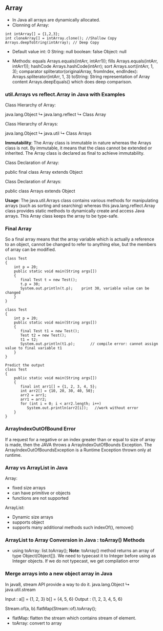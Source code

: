 ## Array

- In Java all arrays are dynamically allocated.
- Clonning of Array: 
```
int intArray[] = {1,2,3}; 
int cloneArray[] = intArray.clone(); //Shallow Copy
Arrays.deepToString(intArray); // Deep Copy
```
- Default value
    int: 0
    String: null
    boolean: false
    Object: null

- Methods:
    equals Arrays.equals(intArr, intArr1)); 
    fills Arrays.equals(intArr, intArr1)); 
    hashCode Arrays.hashCode(intArr);
    sort Arrays.sort(intArr, 1, 3);
    comparator
    spliterator(originalArray, fromIndex, endIndex):  Arrays.spliterator(intArr, 1, 3)
    toString: String representation of Array content
    Arrays.deepEquals() which does deep comparison.

### util.Arrays vs reflect.Array in Java with Examples

Class Hierarchy of Array:

java.lang.Object
 ↳ java.lang.reflect
  ↳ Class Array

Class Hierarchy of Arrays:

java.lang.Object
 ↳ java.util
  ↳ Class Arrays

**Immutability**:
The Array class is immutable in nature whereas the Arrays class is not. By immutable, it means that the class cannot be extended or inherited. The Array class is declared as final to achieve immutability.

Class Declaration of Array:

public final class Array
    extends Object

Class Declaration of Arrays:

public class Arrays
    extends Object

**Usage**:
The java.util.Arrays class contains various methods for manipulating arrays (such as sorting and searching) whereas this java.lang.reflect.Array class provides static methods to dynamically create and access Java arrays. This Array class keeps the array to be type-safe.

### Final Array

So a final array means that the array variable which is actually a reference to an object, cannot be changed to refer to anything else, but the members of array can be modified.

```
class Test  
{ 
    int p = 20; 
    public static void main(String args[]) 
    { 
       final Test t = new Test();        
       t.p = 30; 
       System.out.println(t.p);    print 30, variable value can be changed 
    }     
} 
```

```
class Test  
{ 
    int p = 20; 
    public static void main(String args[]) 
    { 
       final Test t1 = new Test();        
       Test t2 = new Test(); 
       t1 = t2;  
       System.out.println(t1.p);       // compile error: cannot assign value to final variable t1
    }     
} 
```

```
Predict the output
class Test  
{ 
    public static void main(String args[]) 
    { 
       final int arr1[] = {1, 2, 3, 4, 5}; 
       int arr2[] = {10, 20, 30, 40, 50}; 
       arr2 = arr1;       
       arr1 = arr2;   
       for (int i = 0; i < arr2.length; i++) 
          System.out.println(arr2[i]);   //work without error         
    }     
} 
```

### ArrayIndexOutOfBound Error

If a request for a negative or an index greater than or equal to size of array is made, then the JAVA throws a ArrayIndexOutOfBounds Exception.
The ArrayIndexOutOfBoundsException is a Runtime Exception thrown only at runtime.

### Array vs ArrayList in Java

Array:
- fixed size arrays
- can have primitive or objects
- functions are not supported

ArrayList:
- Dynamic size arrays
- supports object
- supports many additional methods such indexOf(), remove()

### ArrayList to Array Conversion in Java : toArray() Methods

- using toArray: list.toArray();
**Note**: toArray() method returns an array of type Object(Object[]). We need to typecast it to Integer before using as Integer objects. If we do not typecast, we get compilation error

### Merge arrays into a new object array in Java

In java8, stream API provide a way to do it.
java.lang.Object
  ↳  java.util.stream


Input : a[] = {1, 2, 3}
        b[] = {4, 5, 6}
Output : {1, 2, 3, 4, 5, 6}

  Stream.of(a, b).flatMap(Stream::of).toArray(); 

  - flatMap: flatten the stream which contains stream of element.
  - toArray: convert to array
